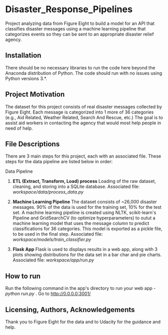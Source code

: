 # Disaster_Response_Pipelines
Project analyzing data from Figure Eight to build a model for an API that classifies disaster messages using a machine learning pipeline that categorizes events so they can be sent to an appropriate disaster relief agency.

## Installation <a name="installation"></a>

There should be no necessary libraries to run the code here beyond the Anaconda distribution of Python.  The code should run with no issues using Python versions 3.*.

## Project Motivation<a name="motivation"></a>

The dataset for this project consists of real disaster messages collected by Figure Eight. Each message is categorized into 1 more of 36 categories (e.g., Aid Related, Weather Related, Search And Rescue, etc.)
The goal is to assist aid workers in contacting the agency that would most help people in need of help. 
 
## File Descriptions <a name="files"></a>

There are 3 main steps for this project, each with an associated file. These steps for the data pipeline are listed below in order:

Data Pipeline

1) <b>ETL (Extract, Transform, Load) process</b>
Loading of the raw dataset, cleaning, and storing into a SQLite database. 
Associated file: <em>workspace/data/process_data.py</em>

2) <b>Machine Learning Pipeline</b>
The dataset consists of ~26,000 disaster messages. 90% of the data is used for the training set, 10% for the test set. A machine learning pipeline is created using NLTK, scikit-learn's Pipeline and GridSearchCV (to
optimize hyperparameters) to outut a machine learning model that uses the message column to predict classifications for 36 categories. This model is exported as a pickle file, to be used in the final step.
Associated file: <em>workspace/models/train_classifier.py</em>
 
3) <b>Flask App</b>
Flask is used to displays results in a web app, along with 3 plots showing distributions for the data set in a bar char and pie charts.
Associated file: <em>workspace/app/run.py</em>
 
## How to run <a name="run"></a>

Run the following command in the app's directory to run your web app - <em> python run.py </em>. 
Go to http://0.0.0.0:3001/

## Licensing, Authors, Acknowledgements<a name="licensing"></a>

Thank you to Figure Eight for the data and to Udacity for the guidance and help.  


